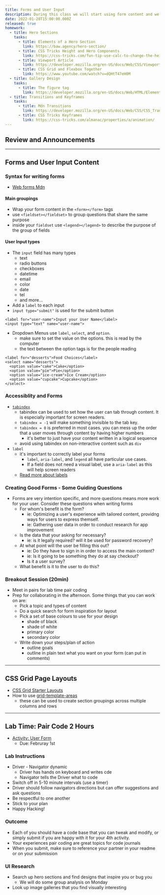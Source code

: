 ```yaml
---
title: Forms and User Input
description: During this class we will start using form content and we will learn how to make gallery layouts with grid and flexbox
date: 2022-01-28T15:00:00.000Z
released: true
homework:
  - title: Hero Sections
    tasks:
      - title: Elements of a Hero Section
        link: https://baw.agency/hero-section/
      - title: CSS Tricks Height and Hero Components
        link: https://css-tricks.com/fun-tip-use-calc-to-change-the-height-of-a-hero-component/
      - title: Viewport Article
        link: https://developer.mozilla.org/en-US/docs/Web/CSS/Viewport_concepts
      - title: CSS Grid and Flexbox Together
        link: https://www.youtube.com/watch?v=dQHtT47eH0M
  - title: Gallery Design
    tasks:
      - title: The figure tag
        link: https://developer.mozilla.org/en-US/docs/Web/HTML/Element/figure
  - title: Transitions and Keyframes
    tasks:
      - title: Mdn Transitions
        link: https://developer.mozilla.org/en-US/docs/Web/CSS/CSS_Transitions/Using_CSS_transitions
      - title: CSS Tricks Keyframes
        link: https://css-tricks.com/almanac/properties/a/animation/
---
```


## Review and Announcements

---

## Forms and User Input Content

### Syntax for writing forms

- [Web forms Mdn](https://developer.mozilla.org/en-US/docs/Learn/Forms)

#### Main groupings

- Wrap your form content in the `<form></form>` tags
- use `<fieldset></fieldset>` to group questions that share the same purpose
- inside your `fieldset` use `<legend></legend>` to describe the purpose of the group of fields

#### User Input types

- The `input` field has many types
  - text
  - radio buttons
  - checkboxes
  - datetime
  - email
  - color
  - date
  - tel
  - and more...
- Add a `label` to each input
- `input type="submit"` is used for the submit button

```
<label for="user-name">Input your User Name</label>
<input type="text" name="user-name">
```

- Dropdown Menus use `label`, `select`, and `option`.
  - make sure to set the value on the options. this is read by the computer
  - the text between the option tags is for the people reading

```
<label for="desserts">Food Choices</label>
<select name="desserts">
  <option value="cake">Cake</option>
  <option value="pie">Pie</option>
  <option value="ice-cream">Ice Cream</option>
  <option value="cupcake">Cupcake</option>
</select>
```

### Accessiblity and Forms

- [`tabindex`](https://developer.mozilla.org/en-US/docs/Web/HTML/Global_attributes/tabindex)
  - tabindex can be used to set how the user can tab through content. It is especially important for screen readers.
  - `tabindex = -1` will make something invisible to the tab key.
  - `tabindex = 0` is preferred in most cases. you can mess up the order that a user moves through content by having higher numbers
    - it's better to just have your content written in a logical sequence
  - avoid using tabindex on non-interactive content such as `div`
- `label`
  - it's important to correctly label your forms
    - `label`, `aria-label`, and `legend` all have particular use cases.
    - If a field does not need a visual label, use a `aria-label` as this will help screen readers
  - [Read more about labels](https://www.w3schools.com/accessibility/accessibility_labels.php)

### Creating Good Forms - Some Guiding Questions

- Forms are very intention specific, and more questions means more work for your user. Consider these questions when writing forms
  - For whom's benefit is the form?
    - ie: Optimizing a user's experience with tailored content, providng ways for users to express themself.
    - ie: Gathering user data in order to conduct research for app improvement
  - Is the data that your asking for necessary?
    - ie: is it legally required? will it be used for password recovery?
  - At what point will the user be filling this out?
    - ie: Do they have to sign in in order to access the main content?
    - ie: Is it going to be something they do at say checkout?
    - Is it a user survey?
  - What benefit is it to the user to do this?

### Breakout Session (20min)

- Meet in pairs for lab time pair coding
- Prep for collaborating in the afternoon. Some things that you can work on are:
  - Pick a topic and types of content
  - Do a quick search for form inspiration for layout
  - Pick a set of base colours to use for your design
    - shade of black
    - shade of white
    - primary color
    - secondary color
  - Write down your steps/plan of action
    - outline goals
    - outline in plain text what you want on your form (can put in comments)

---

## CSS Grid Page Layouts

- [CSS Grid Starter Layouts](https://css-tricks.com/snippets/css/css-grid-starter-layouts/)
- How to use [grid-template-areas](https://developer.mozilla.org/en-US/docs/Web/CSS/CSS_Grid_Layout/Realizing_common_layouts_using_CSS_Grid_Layout)
  - these can be used to create section groupings across multiple columns and rows

---

## Lab Time: Pair Code 2 Hours

- [Activity: User Form](https://gist.github.com/lilyx13/4b5ceabc01d3c7c30818fd1652998c03)
  - Due: Februray 1st

### Lab Instructions

- Driver - Navigator dynamic
  - Driver has hands on keyboard and writes cde
  - Navigator tells the Driver what to code
- Switch off in 5-10 minute intervals (use a timer)
- Driver should follow navigators directions but can offer suggestions and ask questions
- Be respectful to one another
- Stick to your plan
- Happy Hacking!

### Outcome

- Each of you should have a code base that you can tweak and modify, or simply submit if you are happy with it for your 4th activity.
- Your experiences pair coding are great topics for code journals
- When you submit, make sure to reference your partner in your readme or on your submission

<home-work :home-work="homework">

### UI Research

- Search up hero sections and find designs that inspire you or bug you
  - We will do some group analysis on Monday
- Look up image galleries that you find visually interesting

</home-work>
